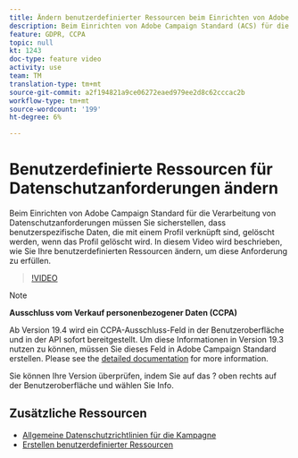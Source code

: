 ```yaml
---
title: Ändern benutzerdefinierter Ressourcen beim Einrichten von Adobe Campaign Standard (ACS) für Datenschutzanforderungen
description: Beim Einrichten von Adobe Campaign Standard (ACS) für die Verarbeitung von Datenschutzanforderungen müssen Sie sicherstellen, dass benutzerspezifische Daten, die mit einem Profil verknüpft sind, gelöscht werden, wenn das Profil gelöscht wird. In diesem Video wird beschrieben, wie Sie Ihre benutzerdefinierten Ressourcen ändern, um diese Anforderung zu erfüllen.
feature: GDPR, CCPA
topic: null
kt: 1243
doc-type: feature video
activity: use
team: TM
translation-type: tm+mt
source-git-commit: a2f194821a9ce06272eaed979ee2d8c62cccac2b
workflow-type: tm+mt
source-wordcount: '199'
ht-degree: 6%

---
```



# Benutzerdefinierte Ressourcen für Datenschutzanforderungen ändern

Beim Einrichten von Adobe Campaign Standard für die Verarbeitung von Datenschutzanforderungen müssen Sie sicherstellen, dass benutzerspezifische Daten, die mit einem Profil verknüpft sind, gelöscht werden, wenn das Profil gelöscht wird. In diesem Video wird beschrieben, wie Sie Ihre benutzerdefinierten Ressourcen ändern, um diese Anforderung zu erfüllen.

>[!VIDEO](https://video.tv.adobe.com/v/23326?quality=12)

>[!NOTE]
>
>**Ausschluss vom Verkauf personenbezogener Daten (CCPA)**
>
>Ab Version 19.4 wird ein CCPA-Ausschluss-Feld in der Benutzeroberfläche und in der API sofort bereitgestellt. Um diese Informationen in Version 19.3 nutzen zu können, müssen Sie dieses Feld in Adobe Campaign Standard erstellen. Please see the [detailed documentation](https://helpx.adobe.com/de/campaign/kb/acs-privacy.html#ccpa) for more information.
>
> Sie können Ihre Version überprüfen, indem Sie auf das ? oben rechts auf der Benutzeroberfläche und wählen Sie Info.

## Zusätzliche Ressourcen

* [Allgemeine Datenschutzrichtlinien für die Kampagne](https://helpx.adobe.com/de/campaign/kb/campaign-privacy-overview.html)
* [Erstellen benutzerdefinierter Ressourcen](/help/managing-processes-and-data/custom-resources/creating-custom-resources.md)
